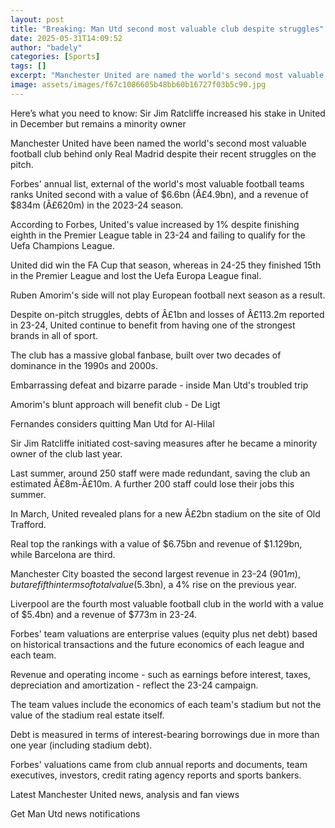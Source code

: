 ```yaml
---
layout: post
title: "Breaking: Man Utd second most valuable club despite struggles"
date: 2025-05-31T14:09:52
author: "badely"
categories: [Sports]
tags: []
excerpt: "Manchester United are named the world's second most valuable football club behind only Real Madrid despite their recent struggles on the pitch."
image: assets/images/f67c1086605b48bb60b16727f03b5c90.jpg
---
```


Here’s what you need to know: Sir Jim Ratcliffe increased his stake in United in December but remains a minority owner

Manchester United have been named the world's second most valuable football club behind only Real Madrid despite their recent struggles on the pitch.

Forbes' annual list, external of the world's most valuable football teams ranks United second with a value of $6.6bn (Â£4.9bn), and a revenue of $834m (Â£620m) in the 2023-24 season.

According to Forbes, United's value increased by 1% despite finishing eighth in the Premier League table in 23-24 and failing to qualify for the Uefa Champions League.

United did win the FA Cup that season, whereas in 24-25 they finished 15th in the Premier League and lost the Uefa Europa League final.

Ruben Amorim's side will not play European football next season as a result.

Despite on-pitch struggles, debts of Â£1bn and losses of Â£113.2m reported in 23-24, United continue to benefit from having one of the strongest brands in all of sport.

The club has a massive global fanbase, built over two decades of dominance in the 1990s and 2000s.

Embarrassing defeat and bizarre parade - inside Man Utd's troubled trip

Amorim's blunt approach will benefit club - De Ligt

Fernandes considers quitting Man Utd for Al-Hilal

Sir Jim Ratcliffe initiated cost-saving measures after he became a minority owner of the club last year.

Last summer, around 250 staff were made redundant, saving the club an estimated Â£8m-Â£10m. A further 200 staff could lose their jobs this summer.

In March, United revealed plans for a new Â£2bn stadium on the site of Old Trafford.

Real top the rankings with a value of $6.75bn and revenue of $1.129bn, while Barcelona are third.

Manchester City boasted the second largest revenue in 23-24 ($901m), but are fifth in terms of total value ($5.3bn), a 4% rise on the previous year.

Liverpool are the fourth most valuable football club in the world with a value of $5.4bn) and a revenue of $773m in 23-24.

Forbes' team valuations are enterprise values (equity plus net debt) based on historical transactions and the future economics of each league and each team. 

Revenue and operating income - such as earnings before interest, taxes, depreciation and amortization - reflect the 23-24 campaign.

The team values include the economics of each team's stadium but not the value of the stadium real estate itself.

Debt is measured in terms of interest-bearing borrowings due in more than one year (including stadium debt).

Forbes' valuations came from club annual reports and documents, team executives, investors, credit rating agency reports and sports bankers.

Latest Manchester United news, analysis and fan views

Get Man Utd news notifications

